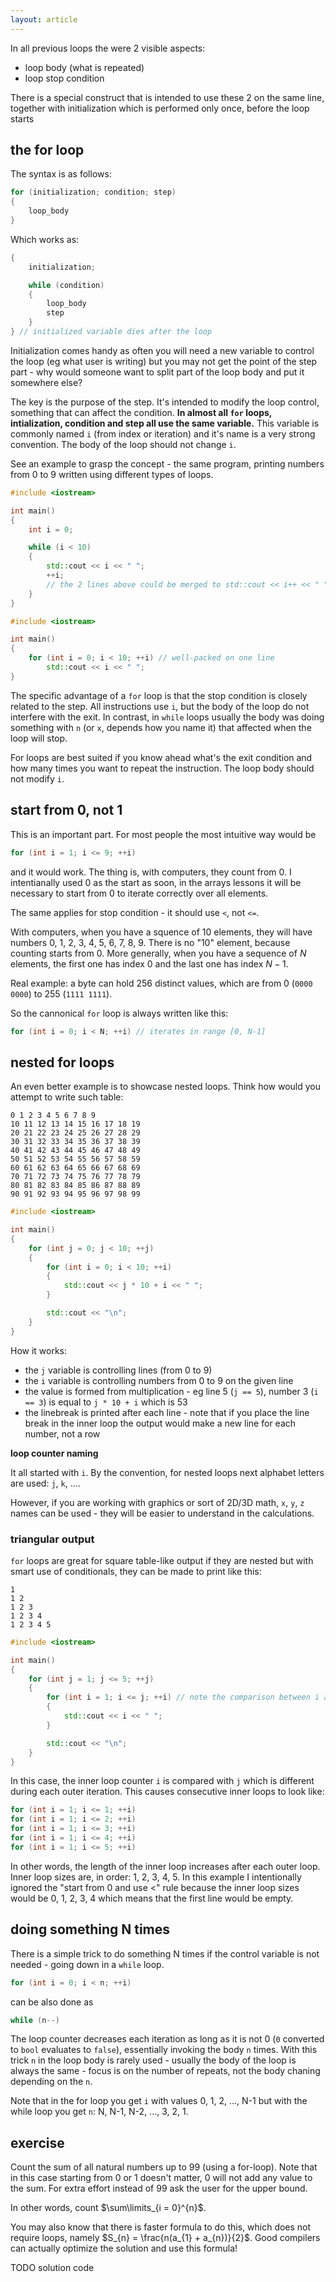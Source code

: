 ```yaml
---
layout: article
---
```


In all previous loops the were 2 visible aspects:

- loop body (what is repeated)
- loop stop condition

There is a special construct that is intended to use these 2 on the same line, together with initialization which is performed only once, before the loop starts

## the for loop

The syntax is as follows:

```c++
for (initialization; condition; step)
{
    loop_body
}
```

Which works as:

```c++
{
    initialization;

    while (condition)
    {
        loop_body
        step
    }
} // initialized variable dies after the loop
```

Initialization comes handy as often you will need a new variable to control the loop (eg what user is writing) but you may not get the point of the step part - why would someone want to split part of the loop body and put it somewhere else?

The key is the purpose of the step. It's intended to modify the loop control, something that can affect the condition. **In almost all `for` loops, intialization, condition and step all use the same variable.** This variable is commonly named `i` (from index or iteration) and it's name is a very strong convention. The body of the loop should not change `i`.

See an example to grasp the concept - the same program, printing numbers from 0 to 9 written using different types of loops.

```c++
#include <iostream>

int main()
{
    int i = 0;

    while (i < 10)
    {
        std::cout << i << " ";
        ++i;
        // the 2 lines above could be merged to std::cout << i++ << " ";
    }
}
```

```c++
#include <iostream>

int main()
{
    for (int i = 0; i < 10; ++i) // well-packed on one line
        std::cout << i << " ";
}
```

The specific advantage of a `for` loop is that the stop condition is closely related to the step. All instructions use `i`, but the body of the loop do not interfere with the exit. In contrast, in `while` loops usually the body was doing something with `n` (or `x`, depends how you name it) that affected when the loop will stop.

<div class="note info">

For loops are best suited if you know ahead what's the exit condition and how many times you want to repeat the instruction. The loop body should not modify `i`.
</div>

## start from 0, not 1

This is an important part. For most people the most intuitive way would be

```c++
for (int i = 1; i <= 9; ++i)
```

and it would work. The thing is, with computers, they count from 0. I intentianally used 0 as the start as soon, in the arrays lessons it will be necessary to start from 0 to iterate correctly over all elements.

The same applies for stop condition - it should use `<`, not `<=`.

With computers, when you have a squence of 10 elements, they will have numbers 0, 1, 2, 3, 4, 5, 6, 7, 8, 9. There is no "10" element, because counting starts from 0. More generally, when you have a sequence of $N$ elements, the first one has index $0$ and the last one has index $N - 1$.

Real example: a byte can hold 256 distinct values, which are from 0 (`0000 0000`) to 255 (`1111 1111`).

So the cannonical `for` loop is always written like this:

```c++
for (int i = 0; i < N; ++i) // iterates in range [0, N-1]
```


## nested for loops

An even better example is to showcase nested loops. Think how would you attempt to write such table:

~~~
0 1 2 3 4 5 6 7 8 9 
10 11 12 13 14 15 16 17 18 19 
20 21 22 23 24 25 26 27 28 29 
30 31 32 33 34 35 36 37 38 39 
40 41 42 43 44 45 46 47 48 49 
50 51 52 53 54 55 56 57 58 59 
60 61 62 63 64 65 66 67 68 69 
70 71 72 73 74 75 76 77 78 79 
80 81 82 83 84 85 86 87 88 89 
90 91 92 93 94 95 96 97 98 99 
~~~

```c++
#include <iostream>

int main()
{
    for (int j = 0; j < 10; ++j)
    {
        for (int i = 0; i < 10; ++i)
        {    
            std::cout << j * 10 + i << " ";
        }

        std::cout << "\n";
    }
}
```

How it works:

- the `j` variable is controlling lines (from 0 to 9)
- the `i` variable is controlling numbers from 0 to 9 on the given line
- the value is formed from multiplication - eg line 5 (`j == 5`), number 3 (`i == 3`) is equal to `j * 10 + i` which is 53
- the linebreak is printed after each line - note that if you place the line break in the inner loop the output would make a new line for each number, not a row

**loop counter naming**

It all started with `i`. By the convention, for nested loops next alphabet letters are used: `j`, `k`, ....

However, if you are working with graphics or sort of 2D/3D math, `x`, `y`, `z` names can be used - they will be easier to understand in the calculations.

### triangular output

`for` loops are great for square table-like output if they are nested but with smart use of conditionals, they can be made to print like this:

```
1 
1 2 
1 2 3 
1 2 3 4 
1 2 3 4 5 
```

```c++
#include <iostream>

int main()
{
    for (int j = 1; j <= 5; ++j)
    {
        for (int i = 1; i <= j; ++i) // note the comparison between i and j
        {    
            std::cout << i << " ";
        }

        std::cout << "\n";
    }
}
```

In this case, the inner loop counter `i` is compared with `j` which is different during each outer iteration. This causes consecutive inner loops to look like:

```c++
for (int i = 1; i <= 1; ++i)
for (int i = 1; i <= 2; ++i)
for (int i = 1; i <= 3; ++i)
for (int i = 1; i <= 4; ++i)
for (int i = 1; i <= 5; ++i)
```

In other words, the length of the inner loop increases after each outer loop. Inner loop sizes are, in order: 1, 2, 3, 4, 5. In this example I intentionally ignored the "start from 0 and use <" rule because the inner loop sizes would be 0, 1, 2, 3, 4 which means that the first line would be empty.

## doing something N times

There is a simple trick to do something N times if the control variable is not needed - going down in a `while` loop.

```c++
for (int i = 0; i < n; ++i)
```

can be also done as

```c++
while (n--)
```

The loop counter decreases each iteration as long as it is not 0 (`0` converted to `bool` evaluates to `false`), essentially invoking the body `n` times. With this trick `n` in the loop body is rarely used - usually the body of the loop is always the same - focus is on the number of repeats, not the body chaning depending on the `n`.

Note that in the for loop you get `i` with values 0, 1, 2, ..., N-1 but with the while loop you get `n`: N, N-1, N-2, ..., 3, 2, 1.

## exercise

Count the sum of all natural numbers up to 99 (using a for-loop). Note that in this case starting from 0 or 1 doesn't matter, 0 will not add any value to the sum. For extra effort instead of 99 ask the user for the upper bound.

In other words, count $\sum\limits_{i = 0}^{n}$.

You may also know that there is faster formula to do this, which does not require loops, namely $S_{n} = \frac{n(a_{1} + a_{n})}{2}$. Good compilers can actually optimize the solution and use this formula!

TODO solution code
